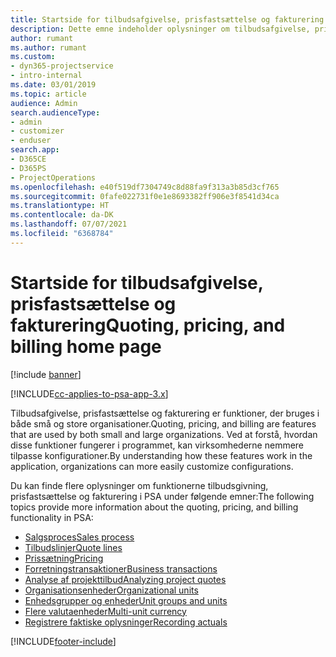 ```yaml
---
title: Startside for tilbudsafgivelse, prisfastsættelse og fakturering
description: Dette emne indeholder oplysninger om tilbudsafgivelse, prisfastsættelse og fakturering.
author: rumant
ms.author: rumant
ms.custom:
- dyn365-projectservice
- intro-internal
ms.date: 03/01/2019
ms.topic: article
audience: Admin
search.audienceType:
- admin
- customizer
- enduser
search.app:
- D365CE
- D365PS
- ProjectOperations
ms.openlocfilehash: e40f519df7304749c8d88fa9f313a3b85d3cf765
ms.sourcegitcommit: 0fafe022731f0e1e8693382ff906e3f8541d34ca
ms.translationtype: HT
ms.contentlocale: da-DK
ms.lasthandoff: 07/07/2021
ms.locfileid: "6368784"
---
```

# <a name="quoting-pricing-and-billing-home-page"></a><span data-ttu-id="ea4b6-103">Startside for tilbudsafgivelse, prisfastsættelse og fakturering</span><span class="sxs-lookup"><span data-stu-id="ea4b6-103">Quoting, pricing, and billing home page</span></span>

[!include [banner](../includes/psa-now-project-operations.md)]

[!INCLUDE[cc-applies-to-psa-app-3.x](../includes/cc-applies-to-psa-app-3x.md)]

<span data-ttu-id="ea4b6-104">Tilbudsafgivelse, prisfastsættelse og fakturering er funktioner, der bruges i både små og store organisationer.</span><span class="sxs-lookup"><span data-stu-id="ea4b6-104">Quoting, pricing, and billing are features that are used by both small and large organizations.</span></span> <span data-ttu-id="ea4b6-105">Ved at forstå, hvordan disse funktioner fungerer i programmet, kan virksomhederne nemmere tilpasse konfigurationer.</span><span class="sxs-lookup"><span data-stu-id="ea4b6-105">By understanding how these features work in the application, organizations can more easily customize configurations.</span></span>

<span data-ttu-id="ea4b6-106">Du kan finde flere oplysninger om funktionerne tilbudsgivning, prisfastsættelse og fakturering i PSA under følgende emner:</span><span class="sxs-lookup"><span data-stu-id="ea4b6-106">The following topics provide more information about the quoting, pricing, and billing functionality in PSA:</span></span>

- [<span data-ttu-id="ea4b6-107">Salgsproces</span><span class="sxs-lookup"><span data-stu-id="ea4b6-107">Sales process</span></span>](basic-sales-process.md)
- [<span data-ttu-id="ea4b6-108">Tilbudslinjer</span><span class="sxs-lookup"><span data-stu-id="ea4b6-108">Quote lines</span></span>](basic-quote-lines.md)
- [<span data-ttu-id="ea4b6-109">Prissætning</span><span class="sxs-lookup"><span data-stu-id="ea4b6-109">Pricing</span></span>](basic-pricing.md)
- [<span data-ttu-id="ea4b6-110">Forretningstransaktioner</span><span class="sxs-lookup"><span data-stu-id="ea4b6-110">Business transactions</span></span>](basic-business-transactions.md)
- [<span data-ttu-id="ea4b6-111">Analyse af projekttilbud</span><span class="sxs-lookup"><span data-stu-id="ea4b6-111">Analyzing project quotes</span></span>](basic-analyzing-quotes.md)
- [<span data-ttu-id="ea4b6-112">Organisationsenheder</span><span class="sxs-lookup"><span data-stu-id="ea4b6-112">Organizational units</span></span>](advanced-organizational.md)
- [<span data-ttu-id="ea4b6-113">Enhedsgrupper og enheder</span><span class="sxs-lookup"><span data-stu-id="ea4b6-113">Unit groups and units</span></span>](advanced-units.md)
- [<span data-ttu-id="ea4b6-114">Flere valutaenheder</span><span class="sxs-lookup"><span data-stu-id="ea4b6-114">Multi-unit currency</span></span>](advanced-currency.md)
- [<span data-ttu-id="ea4b6-115">Registrere faktiske oplysninger</span><span class="sxs-lookup"><span data-stu-id="ea4b6-115">Recording actuals</span></span>](advanced-actuals.md)


[!INCLUDE[footer-include](../includes/footer-banner.md)]
